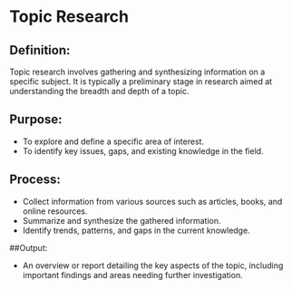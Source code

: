 # Topic Research
## Definition:
Topic research involves gathering and synthesizing information on a specific subject. It is typically a preliminary stage in research aimed at understanding the breadth and depth of a topic.

## Purpose:
- To explore and define a specific area of interest.
- To identify key issues, gaps, and existing knowledge in the field.

## Process:
- Collect information from various sources such as articles, books, and online resources.
- Summarize and synthesize the gathered information.
-  Identify trends, patterns, and gaps in the current knowledge.

##Output:
- An overview or report detailing the key aspects of the topic, including important findings and areas needing further investigation.
